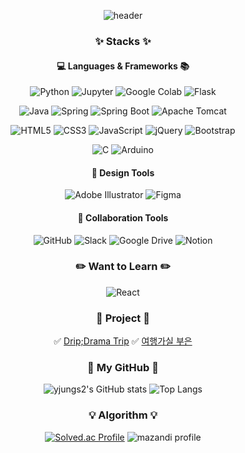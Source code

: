 <div align="center">

![header](https://capsule-render.vercel.app/api?type=waving&color=24A6BD&fontColor=005E75&height=120&section=header&text=Welcome%20@yjungs2%20GitHub&fontSize=30)

### ✨ Stacks ✨
#### 💻 Languages & Frameworks 📚
![Python](https://img.shields.io/badge/Python-3670A0?style=flat&logo=python&logoColor=white)
![Jupyter](https://img.shields.io/badge/Jupyter-F37626?style=flat&logo=jupyter&logoColor=white)
![Google Colab](https://img.shields.io/badge/Google%20Colab-F9AB00?style=flat&logo=google%20colab&logoColor=white)
![Flask](https://img.shields.io/badge/Flask-%23000.svg?style=flat&logo=flask&logoColor=white)
  
![Java](https://img.shields.io/badge/java-007396?style=flat&logo=java&logoColor=white)
![Spring](https://img.shields.io/badge/Spring-6DB33F?style=flat&logo=spring&logoColor=white)
![Spring Boot](https://img.shields.io/badge/Spring%20Boot-6DB33F?style=flat&logo=springboot&logoColor=white)
![Apache Tomcat](https://img.shields.io/badge/Apache%20Tomcat-F8DC75?style=flat&logo=apache%20tomcat&logoColor=black)
  
![HTML5](https://img.shields.io/badge/HTML-%23E34F26.svg?style=flat&logo=html5&logoColor=white)
![CSS3](https://img.shields.io/badge/CSS-%231572B6.svg?style=flat&logo=css3&logoColor=white)
![JavaScript](https://img.shields.io/badge/JavaScript-F7DF1E?style=flat&logo=javascript&logoColor=black)
![jQuery](https://img.shields.io/badge/jQuery-0769AD?style=flat&logo=jquery&logoColor=white)
![Bootstrap](https://img.shields.io/badge/Bootstrap-%23563D7C.svg?style=flat&logo=bootstrap&logoColor=white)
  
![C](https://img.shields.io/badge/C-00599C?style=flat&logo=c&logoColor=white)
![Arduino](https://img.shields.io/badge/Arduino-00979D?style=flat&logo=arduino&logoColor=white)

#### 🎨 Design Tools
![Adobe Illustrator](https://img.shields.io/badge/Adobe%20Illustrator-%23FF9A00.svg?style=flat&logo=adobe%20illustrator&logoColor=white)
![Figma](https://img.shields.io/badge/Figma-%23F24E1E.svg?style=flat&logo=figma&logoColor=white)
#### 💬 Collaboration Tools
![GitHub](https://img.shields.io/badge/GitHub-%23121011.svg?style=flat&logo=github&logoColor=white)
![Slack](https://img.shields.io/badge/Slack-4A154B?style=flat&logo=slack&logoColor=white)
![Google Drive](https://img.shields.io/badge/Google%20Drive-4285F4?style=flat&logo=google%20drive&logoColor=white)
![Notion](https://img.shields.io/badge/Notion-%23000000.svg?style=flat&logo=notion&logoColor=white)
  
### ✏️ Want to Learn ✏️
![React](https://img.shields.io/badge/React-61DAFB?style=flat&logo=react&logoColor=black)

### 💫 Project 💫
✅ [Drip;Drama Trip](https://github.com/Multi-Drip/Drip)
✅ [여행가실 부은](https://github.com/ssy0061/MyBusanTripInfo)

### 🖤 My GitHub 🖤
![yjungs2's GitHub stats](https://github-readme-stats.vercel.app/api?username=yjungs2&show_icons=true&theme=radical)
![Top Langs](https://github-readme-stats.vercel.app/api/top-langs/?username=yjungs2&layout=compact)  

### 💡 Algorithm 💡
[![Solved.ac Profile](http://mazassumnida.wtf/api/v2/generate_badge?boj=studyc0de)](https://solved.ac/studyc0de/)
![mazandi profile](http://mazandi.herokuapp.com/api?handle=studyc0de&theme=dark)
  
<!--
**yjungs2/yjungs2** is a ✨ _special_ ✨ repository because its `README.md` (this file) appears on your GitHub profile.

Here are some ideas to get you started:
- 🔭 I’m currently working on ...
- 🌱 I’m currently learning ...
- 👯 I’m looking to collaborate on ...
- 🤔 I’m looking for help with ...
- 💬 Ask me about ...
- 📫 How to reach me: ...
- 😄 Pronouns: ...
- ⚡ Fun fact: ...
-->
</div>
